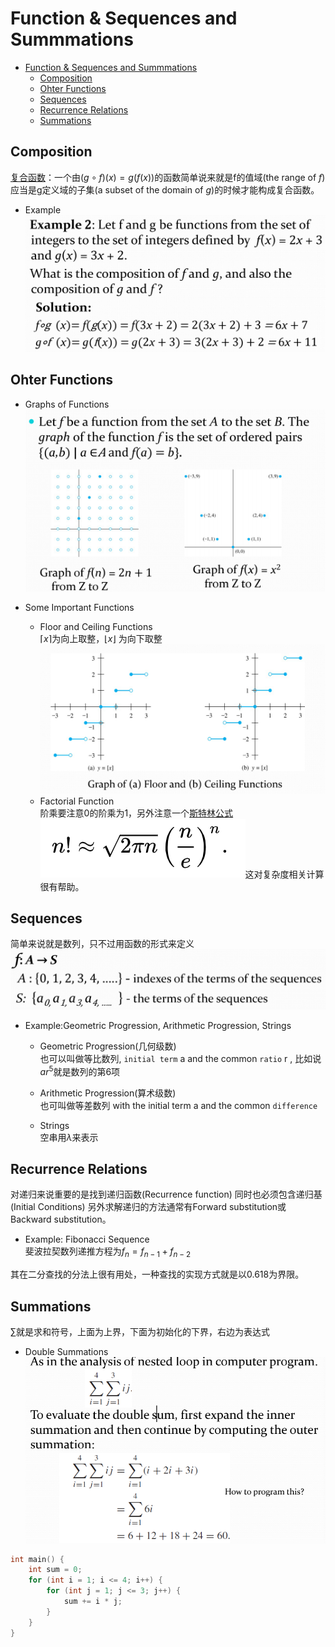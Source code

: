 # Function & Sequences and Summmations

- [Function & Sequences and Summmations](#function--sequences-and-summmations)
  - [Composition](#composition)
  - [Ohter Functions](#ohter-functions)
  - [Sequences](#sequences)
  - [Recurrence Relations](#recurrence-relations)
  - [Summations](#summations)
  
## Composition
[复合函数](https://zh.wikipedia.org/wiki/%E5%A4%8D%E5%90%88%E5%87%BD%E6%95%B0)：一个由$(g ∘ f )(x) = g(f(x))$的函数简单说来就是f的值域(the range of $f$)应当是g定义域的子集(a subset of the domain of $g$)的时候才能构成复合函数。
- Example
![](2021-11-17-19-49-26.png)
## Ohter Functions
- Graphs of Functions
![](2021-11-17-19-50-26.png)
- Some Important Functions


  - Floor and Ceiling Functions  
  $\lceil x \rceil$为向上取整，$\lfloor x \rfloor$ 为向下取整
  ![](2021-11-17-19-56-15.png)
  - Factorial Function  
  阶乘要注意0的阶乘为1，另外注意一个[斯特林公式](https://zh.wikipedia.org/wiki/%E5%8F%B2%E7%89%B9%E9%9D%88%E5%85%AC%E5%BC%8F)
  ![](2021-11-17-19-59-55.png)这对复杂度相关计算很有帮助。

## Sequences
简单来说就是数列，只不过用函数的形式来定义
![](2021-11-17-20-06-59.png)


- Example:Geometric Progression, Arithmetic Progression, Strings
  - Geometric Progression(几何级数)  
  也可以叫做等比数列, `initial term` a and the common `ratio` r
  , 比如说$ar^5$就是数列的第6项


  - Arithmetic Progression(算术级数)  
  也可叫做等差数列 with the initial term a and the common `difference`

  - Strings  
  空串用$\lambda$来表示


## Recurrence Relations
对递归来说重要的是找到递归函数(Recurrence function)
同时也必须包含递归基(Initial Conditions)
另外求解递归的方法通常有Forward substitution或Backward substitution。
- Example: Fibonacci Sequence  
斐波拉契数列递推方程为$f_n = f_{n-1} + f_{n-2}$

其在二分查找的分法上很有用处，一种查找的实现方式就是以0.618为界限。
## Summations
$\sum$就是求和符号，上面为上界，下面为初始化的下界，右边为表达式
- Double Summations
![](2021-11-17-20-33-46.png)
```cpp
int main() {
    int sum = 0;
    for (int i = 1; i <= 4; i++) {
        for (int j = 1; j <= 3; j++) {
            sum += i * j;
        }
    }
}
```